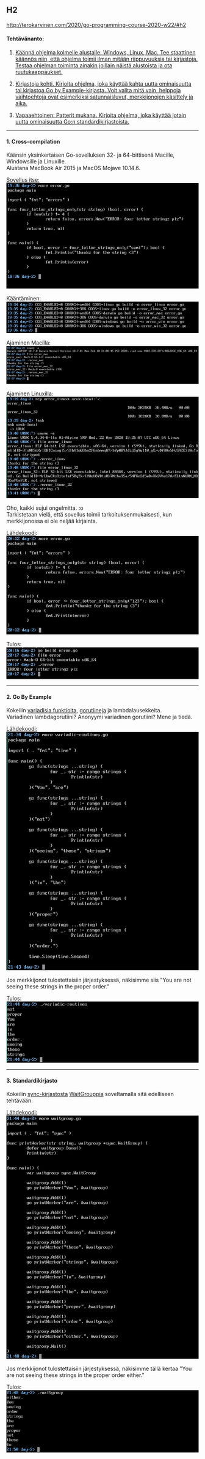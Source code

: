## H2

http://terokarvinen.com/2020/go-programming-course-2020-w22/#h2

#### Tehtävänanto:

1. [Käännä ohjelma kolmelle alustalle: Windows, Linux, Mac. Tee staattinen käännös niin, että ohjelma toimii ilman mitään riippuvuuksia tai kirjastoja. Testaa ohjelman toiminta ainakin joillain näistä alustoista ja ota ruutukaappaukset.](#tehtava1)

2. [Kirjastoja kohti. Kirjoita ohjelma, joka käyttää kahta uutta ominaisuutta tai kirjastoa Go by Example-kirjasta. Voit valita mitä vain, helppoja vaihtoehtoja ovat esimerkiksi satunnaisluvut, merkkijonojen käsittely ja aika.](#tehtava2)

3. [Vapaaehtoinen: Patterit mukana. Kirjoita ohjelma, joka käyttää jotain uutta ominaisuutta Go:n standardikirjastoista.](#tehtava3)

---

#### <a id="tehtava1">1. Cross-compilation</a>

Käänsin yksinkertaisen Go-sovelluksen 32- ja 64-bittisenä Macille, Windowsille ja Linuxille.\
Alustana MacBook Air 2015 ja MacOS Mojave 10.14.6.

[Sovellus itse:](error.go)\
![screenshot-1](/assignments/day-2/screenshots/source.png)

Kääntäminen:\
![screenshot-2](/assignments/day-2/screenshots/crosscompiling.png)

Ajaminen Macilla:\
![screenshot-3](/assignments/day-2/screenshots/execute-darwin.png)

Ajaminen Linuxilla:\
![screenshot-4](/assignments/day-2/screenshots/execute-linux.png)

Oho, kaikki sujui ongelmitta. :o\
Tarkistetaan vielä, että sovellus toimii tarkoituksenmukaisesti, kun merkkijonossa ei ole neljää kirjainta.

[Lähdekoodi](error.go):\
![screenshot-5](/assignments/day-2/screenshots/source-error.png)

Tulos:\
![screenshot-6](/assignments/day-2/screenshots/execute-darwin-error.png)

---

#### <a id="tehtava2">2. Go By Example</a>

Kokeilin [variadisia funktioita](https://gobyexample.com/variadic-functions), [gorutiineja](https://gobyexample.com/goroutines) ja lambdalausekkeita.\
Variadinen lambdagorutiini? Anonyymi variadinen gorutiini? Mene ja tiedä.

[Lähdekoodi:](variadic-routines.go)\
![screenshot-7](/assignments/day-2/screenshots/variadic-routines-source.png)

Jos merkkijonot tulostettaisiin järjestyksessä, näkisimme siis "You are not seeing these strings in the proper order."

Tulos:\
![screenshot-8](/assignments/day-2/screenshots/variadic-routines.png)

---

#### <a id="tehtava3">3. Standardikirjasto</a>

Kokeilin [sync-kirjastosta](https://golang.org/pkg/sync/) [WaitGrouppia](https://golang.org/pkg/sync/#WaitGroup) soveltamalla sitä edelliseen tehtävään.

[Lähdekoodi:](waitgroup.go)\
![screenshot-9](/assignments/day-2/screenshots/waitgroup-source.png)

Jos merkkijonot tulostettaisiin järjestyksessä, näkisimme tällä kertaa "You are not seeing these strings in the proper order either."

Tulos:\
![screenshot-10](/assignments/day-2/screenshots/waitgroup.png)

